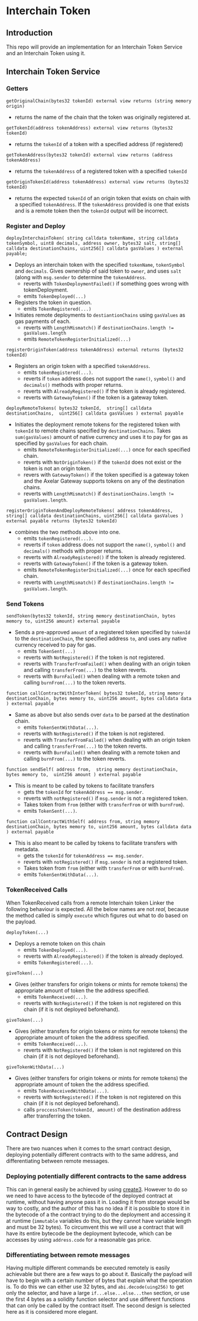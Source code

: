 # Interchain Token

## Introduction

This repo will provide an implementation for an Interchain Token Service and an Interchain Token using it.

## Interchain Token Service

### Getters

`getOriginalChain(bytes32 tokenId) external view returns (string memory origin)`

- returns the name of the chain that the token was originally registered at.

`getTokenId(address tokenAddress) external view returns (bytes32 tokenId)`

- returns the `tokenId` of a token with a specified address (if registered)

`getTokenAddress(bytes32 tokenId) external view returns (address tokenAddress)`

- returns the `tokenAddress` of a registered token with a specified `tokenId`

`getOriginTokenId(address tokenAddress) external view returns (bytes32 tokenId)`

- returns the expected `tokenId` of an origin token that exists on chain with a specified `tokenAddress`. If the `tokenAddress` provided is one that exists and is a remote token then the `tokenId` output will be incorrect.

### Register and Deploy

`deployInterchainToken(
    string calldata tokenName,
    string calldata tokenSymbol,
    uint8 decimals,
    address owner,
    bytes32 salt,
    string[] calldata destinationChains,
    uint256[] calldata gasValues
) external payable;`

- Deploys an interchain token with the specified `tokenName`, `tokenSymbol` and `decimals`. Gives ownership of said token to `owner`, and uses `salt` (along with `msg.sender` to determine the `tokenAddress`.
    - reverts with `TokenDeploymentFailed()` if something goes wrong with tokenDeployment.
    - emits `TokenDeployed(...)`
- Registers the token in question.
    - emits `TokenRegistered(...)`
- Initiates remote deployments to `destiantionChains` using `gasValues` as gas payments of each.
    - reverts with `LengthMismatch()` if `destinationChains.length != gasValues.length`
    - emits `RemoteTokenRegisterInitialized(...)`

`registerOriginToken(address tokenAddress) external returns (bytes32 tokenId)`

- Registers an origin token with a specified `tokenAddress`.
    - emits `tokenRegistered(...)`.
    - reverts if `token` address does not support the `name()`, `symbol()` and `decimals()` methods with proper returns.
    - reverts with `AlreadyRegistered()` if the token is already registered.
    - reverts with `GatewayToken()` if the token is a gateway token.

`deployRemoteTokens(
    bytes32 tokenId, 
    string[] calldata destinationChains, 
    uint256[] calldata gasValues
) external payable`

- Initiates the deployment remote tokens for the registered token with `tokenId` to remote chains specified by `destinationChains`. Takes `sum(gasValues)` amount of native currency and uses it to pay for gas as specified by `gasValues` for each chain.
    - emits `RemoteTokenRegisterInitialized(...)` once for each specified chain.
    - reverts with `NotOriginToken()` if the `tokenId` does not exist or the token is not an origin token.
    - revers with `GatewayToken()` if the token specified is a gateway token and the Axelar Gateway supports tokens on any of the destination chains.
    - reverts with `LengthMismatch()` if `destinationChains.length != gasValues.length`.

`registerOriginTokenAndDeployRemoteTokens(
    address tokenAddress,
    string[] calldata destinationChains,
    uint256[] calldata gasValues
) external payable returns (bytes32 tokenId)`

- combines the two methods above into one.
    - emits `tokenRegistered(...)`.
    - reverts if `token` address does not support the `name()`, `symbol()` and `decimals()` methods with proper returns.
    - reverts with `AlreadyRegistered()` if the token is already registered.
    - reverts with `GatewayToken()` if the token is a gateway token.
    - emits `RemoteTokenRegisterInitialized(...)` once for each specified chain.
    - reverts with `LengthMismatch()` if `destinationChains.length != gasValues.length`.

### Send Tokens

`sendToken(bytes32 tokenId, string memory destinationChain, bytes memory to, uint256 amount) external payable`

- Sends a pre-approved `amount` of a registered token specified by `tokenId` to the `destinationChain`, the specified address `to`, and uses any native currency received to pay for gas.
    - emits `TokenSent(...)`
    - reverts with `NotRegistered()` if the token is not registered.
    - reverts with `TransferFromFailed()` when dealing with an origin token and calling `transferFrom(...)` to the token reverts.
    - reverts with `BurnFailed()` when dealing with a remote token and calling `burnFrom(...)` to the token reverts.

`function callContractWithInterToken(
    bytes32 tokenId,
    string memory destinationChain,
    bytes memory to,
    uint256 amount,
    bytes calldata data
) external payable`

- Same as above but also sends over `data` to be parsed at the destination chain.
    - emits `TokenSentWithData(...)`.
    - reverts with `NotRegistered()` if the token is not registered.
    - reverts with `TransferFromFailed()` when dealing with an origin token and calling `transferFrom(...)` to the token reverts.
    - reverts with `BurnFailed()` when dealing with a remote token and calling `burnFrom(...)` to the token reverts.

`function sendSelf(
    address from, 
    string memory destinationChain, 
    bytes memory to, 
    uint256 amount
) external payable`

- This is meant to be called by tokens to facilitate transfers
    - gets the `tokenId` for `tokenAddress == msg.sender`.
    - reverts with `notRegistered()` if `msg.sender` is not a registered token.
    - Takes token from `from` (either with `transferFrom` or with `burnFrom`).
    - emits `TokenSent(...)`.

`function callContractWithSelf(
    address from,
    string memory destinationChain,
    bytes memory to,
    uint256 amount,
    bytes calldata data
) external payable`

- This is also meant to be called by tokens to facilitate transfers with metadata.
    - gets the `tokenId` for `tokenAddress == msg.sender`.
    - reverts with `notRegistered()` if `msg.sender` is not a registered token.
    - Takes token from `from` (either with `transferFrom` or with `burnFrom`).
    - emits `TokenSentWithData(...)`.

### TokenReceived Calls

When TokenReceived calls from a remote Interchain token Linker the following behaviour is expected. All the below names are not *real,* because the method called is simply `execute` which figures out what to do based on the payload.

`deployToken(...)`

- Deploys a remote token on this chain
    - emits `TokenDeployed(...)`.
    - reverts with `AlreadyRegistered()` if the token is already deployed.
    - emits `TokenRegistered(...)`.

`giveToken(...)`

- Gives (either transfers for origin tokens or mints for remote tokens) the appropriate amount of token the the address specified.
    - emits `TokenReceived(...)`.
    - reverts with `NotRegistered()` if the token is not registered on this chain (if it is not deployed beforehand).

`giveToken(...)`

- Gives (either transfers for origin tokens or mints for remote tokens) the appropriate amount of token the the address specified.
    - emits `TokenReceived(...)`.
    - reverts with `NotRegistered()` if the token is not registered on this chain (if it is not deployed beforehand).

`giveTokenWithData(...)`

- Gives (either transfers for origin tokens or mints for remote tokens) the appropriate amount of token the the address specified.
    - emits `TokenReceivedWithData(...)`.
    - reverts with `NotRegistered()` if the token is not registered on this chain (if it is not deployed beforehand).
    - calls `proccessToken(tokenId, amount)` of the destination address after transferring the token.

## Contract Design 

There are two nuances when it comes to the smart contract design, deploying potentially different contracts with to the same address, and differentiating between remote messages.

### Deploying potentially different contracts to the same address

This can in general easily be achieved by using [create3](https://github.com/axelarnetwork/axelar-gmp-sdk-solidity). However to do so we need to have access to the bytecode of the deployed contract at runtime, without having anyone pass it in. Loading it from storage would be way to costly, and the author of this has no idea if it is possible to store it in the bytecode of a the contract trying to do the deployment and accessing it at runtime (`immutable` variables do this, but they cannot have variable length and must be 32 bytes). To circumvent this we will use a contract that will have its entire bytecode be the deployment bytecode, which can be accesses by using `address.code` for a reasonable gas price.

### Differentiating between remote messages

Having multiple different commands be executed remotely is easily achievable but there are a few ways to go about it. Basically the payload will have to begin with a certain number of bytes that explain what the operation is. To do this we can either use 32 bytes, and `abi.decode(uing256)` to get only the selector, and have a large `if...else...else...then` section, or use the first 4 bytes as a solidity function selector and use different functions that can only be called by the contract itself. The second design is selected here as it is considered more elegant.